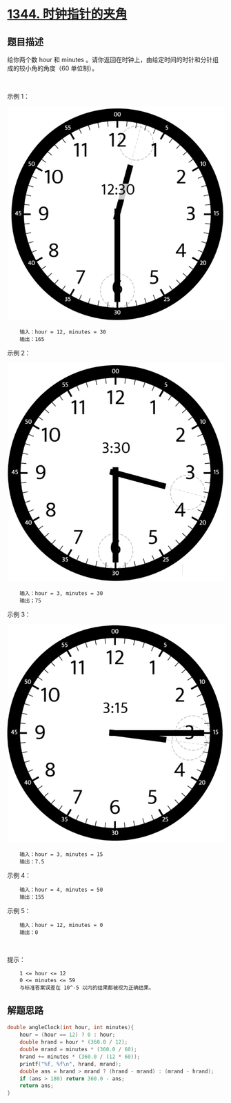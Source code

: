 # [1344. 时钟指针的夹角](https://leetcode-cn.com/problems/angle-between-hands-of-a-clock/)

## 题目描述

给你两个数 hour 和 minutes 。请你返回在时钟上，由给定时间的时针和分针组成的较小角的角度（60 单位制）。

 

示例 1：

![](biao1.png)

        输入：hour = 12, minutes = 30
        输出：165

示例 2：

![](biao2.png)

        输入：hour = 3, minutes = 30
        输出；75

示例 3：

![](biao3.png)

        输入：hour = 3, minutes = 15
        输出：7.5

示例 4：

        输入：hour = 4, minutes = 50
        输出：155

示例 5：

        输入：hour = 12, minutes = 0
        输出：0
 

提示：

        1 <= hour <= 12
        0 <= minutes <= 59
        与标准答案误差在 10^-5 以内的结果都被视为正确结果。

## 解题思路

```c
double angleClock(int hour, int minutes){
    hour = (hour == 12) ? 0 : hour;
    double hrand = hour * (360.0 / 12);
    double mrand = minutes * (360.0 / 60);
    hrand += minutes * (360.0 / (12 * 60));
    printf("%f, %f\n", hrand, mrand);
    double ans = hrand > mrand ? (hrand - mrand) : (mrand - hrand);
    if (ans > 180) return 360.0 - ans;
    return ans;
}
```